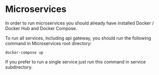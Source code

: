 # Microservices

In order to run microservices you should already have installed Docker / Docker Hub and Docker Compose.

To run all services, including api gateway, you should run the following command in Microservices root directory:

```
docker-compose up
```

If you prefer to run a single service just run this command in service subdirectory.
